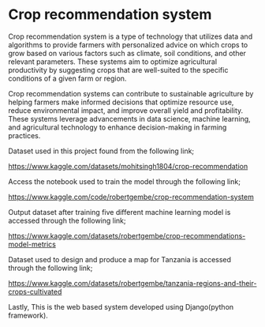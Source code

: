 # Crop recommendation system
Crop recommendation system is a type of technology that utilizes data and algorithms to provide farmers with personalized advice on which crops to grow based on various factors such as climate, soil conditions, and other relevant parameters. These systems aim to optimize agricultural productivity by suggesting crops that are well-suited to the specific conditions of a given farm or region.

Crop recommendation systems can contribute to sustainable agriculture by helping farmers make informed decisions that optimize resource use, reduce environmental impact, and improve overall yield and profitability. These systems leverage advancements in data science, machine learning, and agricultural technology to enhance decision-making in farming practices.

Dataset used in this project found from the following link;

https://www.kaggle.com/datasets/mohitsingh1804/crop-recommendation

Access the notebook used to train the model through the following link;

https://www.kaggle.com/code/robertgembe/crop-recommendation-system

Output dataset after training five different machine learning model is accessed through the following link;

https://www.kaggle.com/datasets/robertgembe/crop-recommendations-model-metrics

Dataset used to design and produce a map for Tanzania is accessed through the following link;

https://www.kaggle.com/datasets/robertgembe/tanzania-regions-and-their-crops-cultivated

Lastly, This is the web based system developed using Django(python framework).


